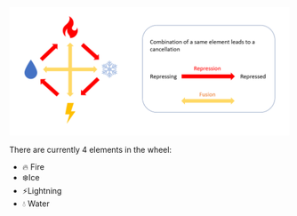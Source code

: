 ![Capture.PNG](../../img/Capture.PNG)

There are currently 4 elements in the wheel:

* 🔥 Fire
* ❄️Ice
* ⚡️Lightning
* 💧 Water